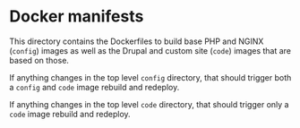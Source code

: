 # Docker manifests
This directory contains the Dockerfiles to build base PHP and NGINX (`config`) images as well as the Drupal and custom site (`code`) images that are based on those.

If anything changes in the top level `config` directory, that should trigger both a `config` and `code` image rebuild and redeploy.

If anything changes in the top level `code` directory, that should trigger only a `code` image rebuild and redeploy.
